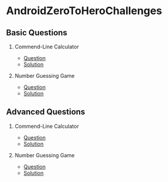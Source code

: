 # AndroidZeroToHeroChallenges

## Basic Questions

1. Commend-Line Calculator
   - [Question](https://github.com/ozlembasabakar/AndroidZeroToHeroChallenges/blob/main/commendLineCalculator/basic/Commend-Line%20Calculator.md)
   - [Solution](https://github.com/ozlembasabakar/AndroidZeroToHeroChallenges/blob/main/commendLineCalculator/basic/commandLineCalculator.kt)

2. Number Guessing Game
   - [Question](https://github.com/ozlembasabakar/AndroidZeroToHeroChallenges/blob/main/numberGuessingGame/basic/Number%20Guess%C4%B1ng%20Game.md)
   - [Solution](https://github.com/ozlembasabakar/AndroidZeroToHeroChallenges/blob/main/numberGuessingGame/basic/guessTheNumber.kt)

## Advanced Questions

1. Commend-Line Calculator
   - [Question](https://github.com/ozlembasabakar/AndroidZeroToHeroChallenges/blob/main/commendLineCalculator/advanced/Advanced%20Command-Line%20Calculator.md)
   - [Solution](https://github.com/ozlembasabakar/AndroidZeroToHeroChallenges/blob/main/commendLineCalculator/advanced/advancedCalculator.kt)

2. Number Guessing Game
   - [Question](https://github.com/ozlembasabakar/AndroidZeroToHeroChallenges/blob/main/numberGuessingGame/advanced/Advanced%20Number%20Guessging%20Game.md)
   - [Solution](https://github.com/ozlembasabakar/AndroidZeroToHeroChallenges/blob/main/numberGuessingGame/basic/guessTheNumber.kt)
